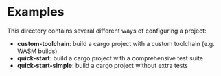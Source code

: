 # Examples

This directory contains several different ways of configuring a project:

* **custom-toolchain**: build a cargo project with a custom toolchain (e.g. WASM
  builds)
* **quick-start**: build a cargo project with a comprehensive test suite
* **quick-start-simple**: build a cargo project without extra tests

